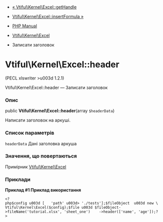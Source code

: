 - [«
Vtiful\Kernel\Excel::getHandle](vtiful-kernel-excel.getHandle.md)
- [Vtiful\Kernel\Excel::insertFormula
»](vtiful-kernel-excel.insertFormula.md)

- [PHP Manual](index.md)
- [Vtiful\Kernel\Excel](class.vtiful-kernel-excel.md)
- Записати заголовок

# Vtiful\Kernel\Excel::header

(PECL xlswriter \>u003d 1.2.1)

Vtiful\Kernel\Excel::header — Записати заголовок

### Опис

public **Vtiful\Kernel\Excel::header**(array `$headerData`)

Написати заголовок на аркуші.

### Список параметрів

`headerData`
Дані заголовка аркуша

### Значення, що повертаються

Примірник [Vtiful\Kernel\Excel](class.vtiful-kernel-excel.md)

### Приклади

**Приклад #1 Приклад використання**

` <?php$config u003d [   'path' u003d> './tests'];$fileObject  u003d new \Vtiful\Kernel\Excel($config);$file u003d $fileObject->fileName('tutorial.xlsx', 'sheet_one')    ->header(['name', 'age']);?> `
